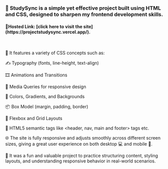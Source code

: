 <h3>📘 StudySync is a simple yet effective project built using HTML and CSS, designed to sharpen my frontend development skills.</h3>

<h4>🔗Hosted Link: [click here to visit the site](https://projectstudysync.vercel.app/).</h4>
</br>

📌 It features a variety of CSS concepts such as:

✍️ Typography (fonts, line-height, text-align)

🎞️ Animations and Transitions

📱 Media Queries for responsive design

🎨 Colors, Gradients, and Backgrounds

📦 Box Model (margin, padding, border)

🔲 Flexbox and Grid Layouts

🧱 HTML5 semantic tags like <header, nav, main and footer> tags etc.

🌐 The site is fully responsive and adjusts smoothly across different screen sizes, giving a great user experience on both desktop 💻 and mobile 📱.

🚀 It was a fun and valuable project to practice structuring content, styling layouts, and understanding responsive behavior in real-world scenarios.

